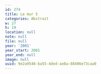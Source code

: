 ```yaml
---
id: 274
title: Le mur 5
categories: Abstrait
w: 27
h: 19
location: null
note: null
file: null
year: '2001'
year_start: 2001
year_end: null
image: null
uuid: 9e2a9548-ba55-4ded-ae8a-88406e73caa0
---
```


